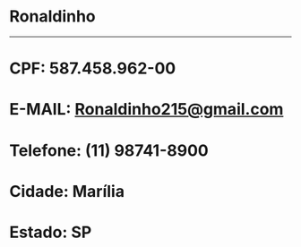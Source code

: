 # Ronaldinho

---

# CPF: 587.458.962-00
# E-MAIL: Ronaldinho215@gmail.com
# Telefone: (11) 98741-8900
# Cidade: Marília
# Estado: SP